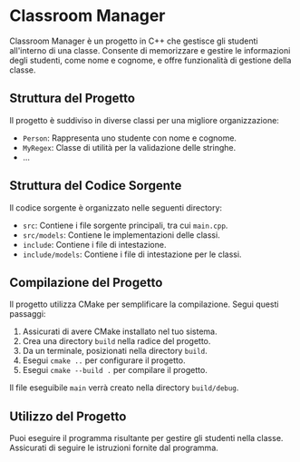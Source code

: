 # Classroom Manager

Classroom Manager è un progetto in C++ che gestisce gli studenti all'interno di una classe. Consente di memorizzare e gestire le informazioni degli studenti, come nome e cognome, e offre funzionalità di gestione della classe.

## Struttura del Progetto

Il progetto è suddiviso in diverse classi per una migliore organizzazione:

- `Person`: Rappresenta uno studente con nome e cognome.
- `MyRegex`: Classe di utilità per la validazione delle stringhe.
- ...

## Struttura del Codice Sorgente

Il codice sorgente è organizzato nelle seguenti directory:

- `src`: Contiene i file sorgente principali, tra cui `main.cpp`.
- `src/models`: Contiene le implementazioni delle classi.
- `include`: Contiene i file di intestazione.
- `include/models`: Contiene i file di intestazione per le classi.

## Compilazione del Progetto

Il progetto utilizza CMake per semplificare la compilazione. Segui questi passaggi:

1. Assicurati di avere CMake installato nel tuo sistema.
2. Crea una directory `build` nella radice del progetto.
3. Da un terminale, posizionati nella directory `build`.
4. Esegui `cmake ..` per configurare il progetto.
5. Esegui `cmake --build .` per compilare il progetto.

Il file eseguibile `main` verrà creato nella directory `build/debug`.

## Utilizzo del Progetto

Puoi eseguire il programma risultante per gestire gli studenti nella classe. Assicurati di seguire le istruzioni fornite dal programma.
